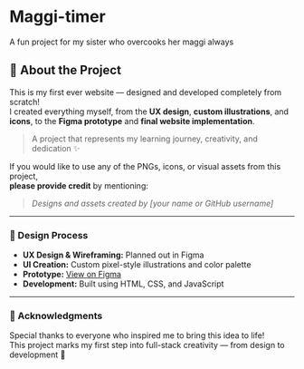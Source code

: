 # Maggi-timer
A fun project for my sister who overcooks her maggi always

## 🌟 About the Project

This is my first ever website — designed and developed completely from scratch!  
I created everything myself, from the **UX design**, **custom illustrations**, and **icons**, to the **Figma prototype** and **final website implementation**.  

> A project that represents my learning journey, creativity, and dedication ✨  

If you would like to use any of the PNGs, icons, or visual assets from this project,  
**please provide credit** by mentioning:
> *Designs and assets created by [your name or GitHub username]*

---

### 🎨 Design Process

- **UX Design & Wireframing:** Planned out in Figma  
- **UI Creation:** Custom pixel-style illustrations and color palette  
- **Prototype:** [View on Figma](<your-figma-link-here>)  
- **Development:** Built using HTML, CSS, and JavaScript  

---

### 💖 Acknowledgments

Special thanks to everyone who inspired me to bring this idea to life!  
This project marks my first step into full-stack creativity — from design to development 💫
